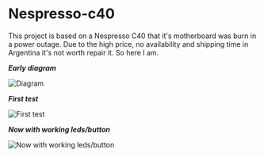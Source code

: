 # Nespresso-c40
This project is based on a Nespresso C40 that it's motherboard was burn in a power outage. Due to the high price, no availability and shipping time in Argentina it's not worth repair it. So here I am.

***Early diagram*** 

![Diagram](https://lh3.googleusercontent.com/t6Jl8RvE5kBt90IP6HeTnfrF4U4KEO2774AwOKsP2YmwUhhgceN5TsKyW5Ml5HKDBSQQQrox9_CCXzyEEbtQ5lqJZzsWy8vZhZAKQBGi9S5O7zQ3dniz8TRyfl3f51RiUOQPZ7R1E3xr1DKVqGWkML4JVO3QF8F4J8maIGJNftWwx6qXwxaLAC6F0hmyBvf6Dlh_WrZmlpY-adMI5uUt3CD7m7H6Z8sVorSX9Wzqb9WUiaOtnAjyYzkjkB0YSSuS5GZa3yF_p-PPGeKFx6zdn7CQhUTz4A292PS9Vx8B9RtE8nWGr6_pEfWPsUJEow2gfoCPXHV_XjmVMGNqdjxaTsZOB9b1wGnXPjTE4o4euNSmQQNRf7wy3ZUkkOz7D1HTEbLIlkIGbI5SpMvkDwBBHzvtiA-3XH_BE0wmMV5pqW1oOsDOluMdavVg4WVUtvhvtZSXUG7GAm4HIJiLVkO0bOGOkXAafOOD1VfJDr5yVrCwc2r47mkEXXkv2dom_2lbM_X1oDLO9ZbA8tgKGFdxLXYmkpqWz89oa3c7cmXwFcxZko4D6q-DGiBIP8ddkanwhW0lCbsnGuFb-ZaYZU9dFUkL9x2MK_V-R-wvTpYAZRR2pmVFQVE1dIf0qCLR1ri_KkqLx5Yv0LX_U8cp1qmp_MoLIUazqmI5RvrK8hpoA95QYHOY6vTBGNzNxyP9SlF4UuKDa2YnFz9i76Q1F8u2CVxf=w582-h1032-no?authuser=2)

***First test***

![First test](https://lh3.googleusercontent.com/zYcjlkhRdPM2wqiecpKBAU2Tv3g25V2e3BkV2dnKA3oQH1bp3VXjeOjejWw3cavSRO48xRPAM4X3CsJNe33JzKs3F5-NDXAxLibOfY_qGgbSa_Is9pwBq--8LiBDqAS7Z2zvjSQ4-Uxrkw31qJLGCkDF1yPV_Yk4WUfbywS_GqCYGEMVlJQ07JpyHGTGZODNW8438BqssaGyhU-HGu8xcqEaB71LpJ6DIFTKpepGmtsvQpZAfflMmNsemWnpu2GTEzCncOeuVnAjkBcQaNl1040ccejKnaw7kEQrh5WWox2ZSgKJZ8oJTfJcYziICUQGE_yrXl-fVPpro7iOpOItYFc35V_Mfcn-izU8qgz0xCzjfUbNK8bK_Qw5CKqkLZ_beLTictdQEjwPERUypFhUOGY7Cw6oPKV20XAVod9ea7S_EPStShMpjAxwyGEqN97JHvdWQcffm4EUy43ZiL5fBZFKuIEDc6q8Yvx-HrHHPypbcQeQVXrLGJnYV1px3ipuVOJMsiOdtlo8QBVUwk41FGnh8Dj_cK6G0fGhF9xTuY5kfSrNLzQOBO_1qxzUFZvlVmv9DtbOC1lEfRolNPVI3IfGn8tboAymWLaX5EPkQObakWlVaZ54du-jBT0VKT7gDDTN0NPmnT_C8FElrqtaPvbYhneiHIPhnbqFX6jPX2zHzjkCXHT-1ibhI09SBLedkEQODEGdmT1GxDM5Pj14KReJ=w1834-h1032-no?authuser=2)

***Now with working leds/button***

![Now with working leds/button](https://lh3.googleusercontent.com/tBLpbhblsnLRz1s77fU1PWKVXWNDmP8mhUeo07M4Yh6WVIhoXYFAXlp2n6c5o3kvpK9ciED7MDQLJlxttVDKR3NNtIEMgxr-W-K6Ilz29zzOYhuQXLTMtwr88gzGpZv0yrTkENN-72sLue6WCS3fhEkovbPRYp7WBeLWC8uTJrz2usFzQznp8Eb-_Yf6gya2YJ_sqTu1rLdWNZQDiW70LpvSM3twM4IT5LvqfFfDj7kVuCj6tbiW6CFIy_39HEez4FChz7B05-5_RjLuamUzj-aXCcvhXpWJT9iE6onrkhdxX9mCLpL6NEVXE8Jz52Nb6h8RjKavxX4QbMjJbcawe_zgOOc9oYrReTNAQUXe4WVzixplNCQ-DB1Tsp0w3W6whZVXTsOdl4PxcY-EllWPjUokHpGX5bqCo5dqYjT28wj_4ZVTQWkrWSmPOnCACS1UYcVzeXZ9o5OPobwisCteADn1w9An_ftvuRA8FQ5hE5LdgVfXaOqIVxx8hxw0Y8G4TNK8pZAPSoHlSpKVWHDukqtIrnt0wlIknWTwBl3Jd17lEnY_jLjmsiHESysBDWrNDTsioOFTkSYqSPAOVu6qfYC-9ubsaBVaU7SrXTVQMQf0SbmQAstCAKcikmIHcLo5BL8OgG_qI5vtSj_FIMeNo-iAI4R4metrG-aIXuJWiMVbVPpenDVt13rwHqLzJzCFBnhO8SFHqigqx6qGH1PFhnTr=w582-h1032-no?authuser=2)
